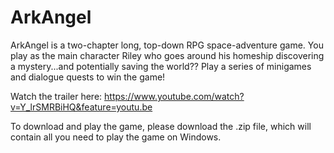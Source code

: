 # ArkAngel

ArkAngel is a two-chapter long, top-down RPG space-adventure game. You play as the main character Riley who goes around his homeship discovering a mystery...and potentially saving the world?? Play a series of minigames and dialogue quests to win the game!

Watch the trailer here: https://www.youtube.com/watch?v=Y_lrSMRBiHQ&feature=youtu.be

To download and play the game, please download the .zip file, which will contain all you need to play the game on Windows.
